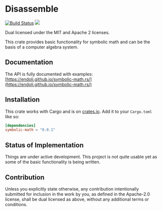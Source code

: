 # Disassemble

[![Build Status](https://travis-ci.org/endoli/symbolic-math.rs.svg?branch=master)](https://travis-ci.org/endoli/symbolic-math.rs)
[![](http://meritbadge.herokuapp.com/symbolic-math)](https://crates.io/crates/symbolic-math)

Dual licensed under the MIT and Apache 2 licenses.

This crate provides basic functionality for symbolic math and
can be the basis of a computer algebra system.

## Documentation

The API is fully documented with examples:
[https://endoli.github.io/symbolic-math.rs/](https://endoli.github.io/symbolic-math.rs/)

## Installation

This crate works with Cargo and is on
[crates.io](https://crates.io/crates/symbolic-math).
Add it to your `Cargo.toml` like so:

```toml
[dependencies]
symbolic-math = "0.0.1"
```

## Status of Implementation

Things are under active development. This project is not quite
usable yet as some of the basic functionality is being written.

## Contribution

Unless you explicitly state otherwise, any contribution
intentionally submitted for inclusion in the work by you,
as defined in the Apache-2.0 license, shall be dual licensed
as above, without any additional terms or conditions.
